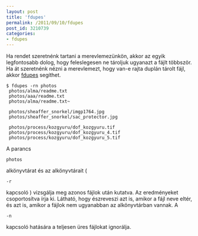 ```yaml
---
layout: post
title: 'fdupes'
permalink: /2011/09/10/fdupes
post_id: 3210739
categories: 
- fdupes
---
```


Ha rendet szeretnénk tartani a merevlemezünkön, akkor az egyik legfontosabb dolog, hogy feleslegesen ne tároljuk ugyanazt a fájlt többször. Ha át szeretnénk nézni a merevlemezt, hogy van-e rajta duplán tárolt fájl, akkor 
[fdupes](http://code.google.com/p/fdupes/) segíthet. 
```
$ fdupes -rn photos
 photos/alma/readme.txt
 photos/aaa/readme.txt
 photos/alma/readme.txt~
 
 photos/sheaffer_snorkel/imgp1764.jpg
 photos/sheaffer_snorkel/sac_protector.jpg
 
 photos/process/kozgyuru/dof_kozgyuru.tif
 photos/process/kozgyuru/dof_kozgyuru_4.tif
 photos/process/kozgyuru/dof_kozgyuru_5.tif
``` 
A parancs 
```
photos
```
 alkönyvtárat és az alkönyvtárait (
```
-r
```
 kapcsoló ) vizsgálja meg azonos fájlok után kutatva. Az eredményeket csoportosítva írja ki. Látható, hogy észreveszi azt is, amikor a fájl neve eltér, és azt is, amikor a fájlok nem ugyanabban az alkönyvtárban vannak. A 
```
-n
```
 kapcsoló hatására a teljesen üres fájlokat ignorálja.